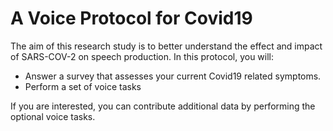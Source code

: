 # A Voice Protocol for Covid19

The aim of this research study is to better understand the effect and impact of
SARS-COV-2 on speech production. In this protocol, you will:
 
 * Answer a survey that assesses your current Covid19 related symptoms.
 * Perform a set of voice tasks
 
 If you are interested, you can contribute additional data by performing
 the optional voice tasks.
